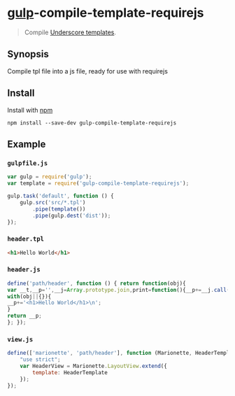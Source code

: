# [gulp](https://github.com/wearefractal/gulp)-compile-template-requirejs

> Compile [Underscore templates](http://underscorejs.org/#template).

## Synopsis

Compile tpl file into a js file, ready for use with requirejs

## Install

Install with [npm](https://www.npmjs.org/package/gulp-template-compile)

```
npm install --save-dev gulp-compile-template-requirejs
```

## Example

### `gulpfile.js`

```js
var gulp = require('gulp');
var template = require('gulp-compile-template-requirejs');

gulp.task('default', function () {
	gulp.src('src/*.tpl')
		.pipe(template())
		.pipe(gulp.dest('dist'));
});
```
### `header.tpl`
```html
<h1>Hello World</h1>
```

### `header.js`
```js
define('path/header', function () { return function(obj){
var __t,__p='',__j=Array.prototype.join,print=function(){__p+=__j.call(arguments,'');};
with(obj||{}){
__p+='<h1>Hello World</h1>\n';
}
return __p;
}; });

```

### `view.js`
```js
define(['marionette', 'path/header'], function (Marionette, HeaderTemplate) {
    "use strict";
    var HeaderView = Marionette.LayoutView.extend({
        template: HeaderTemplate
    });
});

```

